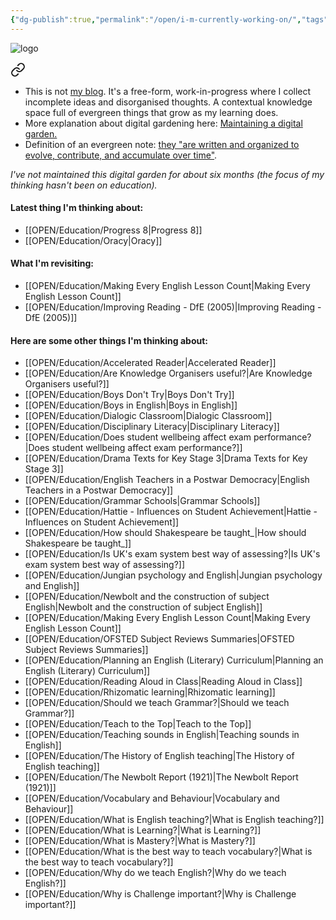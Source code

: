 ```yaml
---
{"dg-publish":true,"permalink":"/open/i-m-currently-working-on/","tags":["gardenEntry"]}
---
```



![logo](http://garyhollingsbee.com/TW/images/digitalgardenowlbannertransblack.png)


<div class="transclusion internal-embed is-loaded"><a class="markdown-embed-link" href="/open/welcome/" aria-label="Open link"><svg xmlns="http://www.w3.org/2000/svg" width="24" height="24" viewBox="0 0 24 24" fill="none" stroke="currentColor" stroke-width="2" stroke-linecap="round" stroke-linejoin="round" class="svg-icon lucide-link"><path d="M10 13a5 5 0 0 0 7.54.54l3-3a5 5 0 0 0-7.07-7.07l-1.72 1.71"></path><path d="M14 11a5 5 0 0 0-7.54-.54l-3 3a5 5 0 0 0 7.07 7.07l1.71-1.71"></path></svg></a><div class="markdown-embed">






- This is not [my blog](http://garyhollingsbee.com/blog). It's a free-form, work-in-progress where I collect incomplete ideas and disorganised thoughts. A contextual knowledge space full of evergreen things that grow as my learning does.
- More explanation about digital gardening here: [Maintaining a digital garden.](http://garyhollingsbee.com/blog/2021/07/28/maintaining-a-digitalgarden)
- Definition of an evergreen note: [they "are written and organized to evolve, contribute, and accumulate over time"](https://notes.andymatuschak.org/Evergreen_notes).

</div></div>


*I've not maintained this digital garden for about six months (the focus of my thinking hasn't been on education).*

#### Latest thing I'm thinking about:

- [[OPEN/Education/Progress 8\|Progress 8]]
- [[OPEN/Education/Oracy\|Oracy]]

#### What I'm revisiting:

- [[OPEN/Education/Making Every English Lesson Count\|Making Every English Lesson Count]]
- [[OPEN/Education/Improving Reading - DfE (2005)\|Improving Reading - DfE (2005)]]

#### Here are some other things I'm thinking about:

- [[OPEN/Education/Accelerated Reader\|Accelerated Reader]]
- [[OPEN/Education/Are Knowledge Organisers useful?\|Are Knowledge Organisers useful?]]
- [[OPEN/Education/Boys Don't Try\|Boys Don't Try]]
- [[OPEN/Education/Boys in English\|Boys in English]]
- [[OPEN/Education/Dialogic Classroom\|Dialogic Classroom]]
- [[OPEN/Education/Disciplinary Literacy\|Disciplinary Literacy]]
- [[OPEN/Education/Does student wellbeing affect exam performance?\|Does student wellbeing affect exam performance?]]
- [[OPEN/Education/Drama Texts for Key Stage 3\|Drama Texts for Key Stage 3]]
- [[OPEN/Education/English Teachers in a Postwar Democracy\|English Teachers in a Postwar Democracy]]
- [[OPEN/Education/Grammar Schools\|Grammar Schools]]
- [[OPEN/Education/Hattie - Influences on Student Achievement\|Hattie - Influences on Student Achievement]]
- [[OPEN/Education/How should Shakespeare be taught_\|How should Shakespeare be taught_]]
- [[OPEN/Education/Is UK's exam system best way of assessing?\|Is UK's exam system best way of assessing?]]
- [[OPEN/Education/Jungian psychology and English\|Jungian psychology and English]]
- [[OPEN/Education/Newbolt and the construction of subject English\|Newbolt and the construction of subject English]]
- [[OPEN/Education/Making Every English Lesson Count\|Making Every English Lesson Count]]
- [[OPEN/Education/OFSTED Subject Reviews Summaries\|OFSTED Subject Reviews Summaries]]
- [[OPEN/Education/Planning an English (Literary) Curriculum\|Planning an English (Literary) Curriculum]]
- [[OPEN/Education/Reading Aloud in Class\|Reading Aloud in Class]]
- [[OPEN/Education/Rhizomatic learning\|Rhizomatic learning]]
- [[OPEN/Education/Should we teach Grammar?\|Should we teach Grammar?]]
- [[OPEN/Education/Teach to the Top\|Teach to the Top]]
- [[OPEN/Education/Teaching sounds in English\|Teaching sounds in English]]
- [[OPEN/Education/The History of English teaching\|The History of English teaching]]
- [[OPEN/Education/The Newbolt Report (1921)\|The Newbolt Report (1921)]]
- [[OPEN/Education/Vocabulary and Behaviour\|Vocabulary and Behaviour]]
- [[OPEN/Education/What is English teaching?\|What is English teaching?]]
- [[OPEN/Education/What is Learning?\|What is Learning?]]
- [[OPEN/Education/What is Mastery?\|What is Mastery?]]
- [[OPEN/Education/What is the best way to teach vocabulary?\|What is the best way to teach vocabulary?]]
- [[OPEN/Education/Why do we teach English?\|Why do we teach English?]]
- [[OPEN/Education/Why is Challenge important?\|Why is Challenge important?]]



